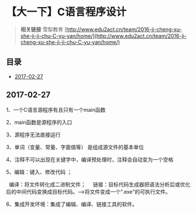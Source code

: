 # 【大一下】C语言程序设计
> **相关链接**
> 雪梨教育 [http://www.edu2act.cn/team/2016-ji-cheng-xu-she-ji-ji-chu-C-yu-yan/home/](http://www.edu2act.cn/team/2016-ji-cheng-xu-she-ji-ji-chu-C-yu-yan/home/)

## 目录
* [2017-02-27](https://github.com/mutsuo/Professional-Learning/blob/C%E8%AF%AD%E8%A8%80%E7%A8%8B%E5%BA%8F%E8%AE%BE%E8%AE%A1/README.md#2017-02-27)

## 2017-02-27

1、一个C语言源程序有且只有一个main函数

2、main函数是源程序的入口 

3、源程序无法直接运行

3、单词（变量、常量、字面值等） 是组成源文件的基本单位

4、注释不可以出现在关键字中，编译预处理时，注释会自动变为一个空格 

5、编辑：键入、修改代码 ；

   编译：将文件转化成二进制文件；
   
   
   链接：目标代码生成器把语法分析后或优化后的中间代码变换成目标代码。-->将文件变成一个".exe"的可执行文件。
   

6、集成开发环境：集成了编辑、编译、链接工具的软件。
